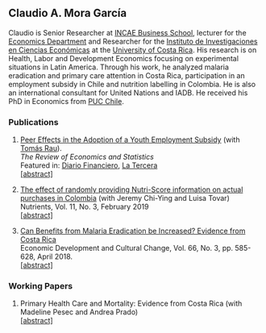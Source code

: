 ## Claudio A. Mora García

Claudio is Senior Researcher at [INCAE Business School](https://www.incae.edu/es/inicio), lecturer for the [Economics Department](https://economia.ucr.ac.cr/es/inicio) and Researcher for the [Instituto de Investigaciones en Ciencias Económicas](https://iice.ucr.ac.cr) at the [University of Costa Rica](https://www.ucr.ac.cr). His research is on Health, Labor and Development Economics focusing on experimental situations in Latin America. Through his work, he analyzed malaria eradication and primary care attention in Costa Rica, participation in an employment subsidy in Chile and nutrition labelling in Colombia. He is also an international consultant for United Nations and IADB. He received his PhD in Economics from [PUC Chile](https://economia.uc.cl). 

### Publications

1. [Peer Effects in the Adoption of a Youth Employment Subsidy](https://direct.mit.edu/rest/article/doi/10.1162/rest_a_01047/100988/Peer-Effects-in-the-Adoption-of-a-Youth-Employment) (with [Tomás Rau](https://sites.google.com/site/tomasraubinder/)).  
_The Review of Economics and Statistics_  
Featured in: [Diario Financiero](https://www.df.cl/noticias/internacional/economia/subsidio-al-empleo-joven-probabilidad-de-adoptarlo-aumenta-de-la-mano/2021-04-30/181140.html), [La Tercera](https://www.latercera.com/opinion/noticia/difusion-de-la-informacion-de-los-programas-sociales/62WVKMK4DNBPBOT2ZBSI27KZQI/)  
<a href="javascript:void();" onclick="toggle_visibility('foo_restat');"> [abstract]</a>

<p> <div id="foo_restat" style="display:none"> <div align="justify">This paper studies peer effects in the adoption of a Youth Employment Subsidy in Chile since its inception. We study the effects that former classmates' and coworkers' adoption has on one's adoption. Identification comes from discontinuities in the assignment rule that allow us to construct valid instrumental variables for peers' adoption. Using a comprehensive set of administrative records, we find that classmates and, especially, coworkers play a significant role in the adoption of the subsidy. Peer effects are determined during the early stages of the program's implementation and vary by network characteristics and the strength of network ties.</div></div></p>

2. [The effect of randomly providing Nutri-Score information on actual purchases in Colombia](https://www.mdpi.com/2072-6643/11/3/491) (with Jeremy Chi-Ying and Luisa Tovar)<br />
Nutrients, Vol. 11, No. 3, February 2019<br />
<a href="javascript:void();" onclick="toggle_visibility('foo_fop');"> [abstract]</a>

<p> <div id="foo_fop" style="display:none"> <div align="justify">Recently, front-of-package (FOP) food labeling systems have captured the attention of researchers and policy makers. Several Latin American governments are currently considering employing different FOP labeling systems. However, there is much need for more research-based evidence in these countries. In this paper, we study whether the immediate food-purchasing decision and the nutritional quality of the purchase are influenced by randomly informing some customers and not others about an FOP label known as Nutri-Score. We also separate the information effect from the effect of being aware of the system. We combined a randomized field intervention in a university cafeteria in Bogotá, Colombia with data from an after-purchase survey and receipts. We found that randomly providing information on Nutri-Score increased total expenditure by $0.18. Additional spending on healthier items was 21% or $0.26 higher, with no change for less healthy items. Expenditure estimates were higher among customers aware of the system’s existence. Treated customers were also 10% more likely to buy a healthier item than control customers were, and the concentration of protein of their purchases was greater. Information on the Nutri-Score system increased the store’s sales. This potential financial incentive may ease implementation of Nutri-Score.</div></div></p>

3. [Can Benefits from Malaria Eradication be Increased? Evidence from Costa Rica](https://www.journals.uchicago.edu/doi/10.1086/695880)<br/>
Economic Development and Cultural Change, Vol. 66, No. 3, pp. 585-628, April 2018.<br />
<a href="javascript:void();" onclick="toggle_visibility('foo_edcc');"> [abstract]</a>

<p> <div id="foo_edcc" style="display:none"> <div align="justify">The estimated benefits of malaria eradication have been very different in terms of human capital accumulation. This paper quantifies the impact of malaria eradication in Costa Rica and explores whether pre-campaign regional characteristics can improve or damage the benefits of a health campaign. There are several results. First, using difference in differences I find that years of education of men and women increased in response to the eradication campaign but that only wages of males increased. Results are robust. Second, worse conditions in the school system and more child employment displaced schooling. Hence, health benefits may not translate into educational gains when the school system characteristics are bad or when the child labor market provides a better investment opportunity than schooling. Third, combining empirical evidence with a simple model, the increase in schooling cannot solely explain the increase in the income of men; however, health improvements explain most of the increase. Finally, the point estimates show that human capital gains were almost completely eliminated when a shortage of funding for eradication led to a resurgence of malaria; this emphasizes the fragility of the estimated benefits.</div></div></p>

### Working Papers

1. Primary Health Care and Mortality: Evidence from Costa Rica (with Madeline Pesec and Andrea Prado) <br />
<a href="javascript:void();" onclick="toggle_visibility('foo_phc');"> [abstract]</a>

<p> <div id="foo_phc" style="display:none"> <div align="justify">Despite its importance in health system planning, the contribution of primary health care (PHC) is difficult to evaluate, especially in low and middle-income countries. This paper uses variation in the timing of implementation of the 1995 Costa Rican primary health care (PHC) reform to examine its long- term effect on mortality. We find that within eleven years after opening a Health Area, age-adjusted mortality rates significantly decreased by 9 percent. The effect is higher among adults older than 65 years and in cardiovascular-related causes of death, especially among clinics not managed by the government. A potential mechanism is better access to health services. These results highlight that the pursuit of universal health care by strengthening PHC can have long-lasting and significant effects on mortality.</div></div></p>


<script type="text/javascript">
<!-- 
	function toggle_visibility(id) {
		var e = document.getElementById(id);
	       	if(e.style.display == 'none')
		   e.style.display = 'block';
	       else
	           e.style.display = 'none';
	    }
//-->
</script>
